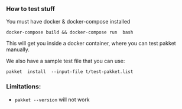 ### How to test stuff
You must have docker & docker-compose installed

    
    docker-compose build && docker-compose run  bash
    
This will get you inside a docker container, where you can test pakket manually.

We also have a sample test file that you can use:

    pakket  install  --input-file t/test-pakket.list

### Limitations:

* `pakket --version` will not work